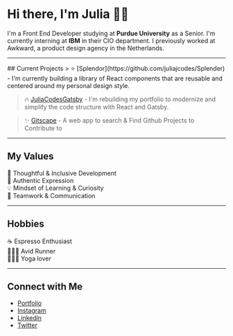 # Hi there, I'm Julia 👋🏻
I'm a Front End Developer studying at <strong>Purdue University</strong> as a Senior. I'm currently interning at <strong>IBM</strong> in their CIO department. I previously worked at Awkward, a product design agency in the Netherlands.
<hr/>
## Current Projects
> ⭐️ [Splendor](https://github.com/juliajcodes/Splender) - I'm currently building a library of React components that are reusable and centered around my personal design style.

> 🔥 [JuliaCodesGatsby](https://github.com/juliajcodes/JuliaCodesGatsby) - I'm rebuilding my portfolio to modernize and simplify the code structure with React and Gatsby.

> ✨ [Gitscape](https://github.com/juliajcodes/gitscape) - A web app to search & Find Github Projects to Contribute to

<hr>


## My Values
🧠 Thoughtful & Inclusive Development <br/>
🖤 Authentic Expression <br/>
💡 Mindset of Learning & Curiosity <br/>
🙌 Teamwork & Communication
<hr/>

## Hobbies
☕️ Espresso Enthusiast <br/>
🏃🏼‍♀️ Avid Runner </br>
🧘🏼‍♀️ Yoga lover
<hr/>

## Connect with Me
- [Portfolio](https://www.juliacodes.com/) <br/>
- [Instagram](http://https://www.instagram.com/juliacodes/github.com) <br/>
- [Linkedin](https://www.linkedin.com/in/juliacodes/) <br/>
- [Twitter](https://twitter.com/julia_codes) <br/>

<!--
**juliajcodes/juliajcodes** is a ✨ _special_ ✨ repository because its `README.md` (this file) appears on your GitHub profile.

Here are some ideas to get you started:

- 🔭 I’m currently working on ...
- 🌱 I’m currently learning ...
- 👯 I’m looking to collaborate on ...
- 🤔 I’m looking for help with ...
- 💬 Ask me about ...
- 📫 How to reach me: ...
- 😄 Pronouns: ...
- ⚡ Fun fact: ...
-->
